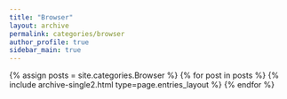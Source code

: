 ```yaml
---
title: "Browser"
layout: archive
permalink: categories/browser
author_profile: true
sidebar_main: true
---
```


{% assign posts = site.categories.Browser %}
{% for post in posts %} {% include archive-single2.html type=page.entries_layout %} {% endfor %}
